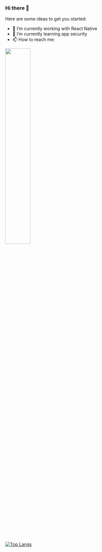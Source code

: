 ### Hi there 👋

Here are some ideas to get you started:

- 🔭 I’m currently working with React Native
- 🌱 I’m currently learning app security
- 📫 How to reach me: 

<div>
  <img height="40%" src="https://github-readme-stats.vercel.app/api?username=AyllaChristinne&show_icons=true&theme=tokyonight&include_all_commits=true&count_private=true"/>
</div>

[![Top Langs](https://github-readme-stats.vercel.app/api/top-langs/?username=AyllaChristinne&layout=compact&theme=tokyonight)](https://github.com/AyllaChristinne/github-readme-stats)


